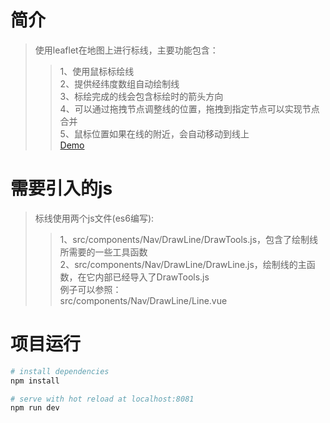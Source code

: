 # 简介

> 使用leaflet在地图上进行标线，主要功能包含：  
>>1、使用鼠标标绘线  
>>2、提供经纬度数组自动绘制线  
>>3、标绘完成的线会包含标绘时的箭头方向  
>>4、可以通过拖拽节点调整线的位置，拖拽到指定节点可以实现节点合并  
>>5、鼠标位置如果在线的附近，会自动移动到线上  
>[Demo](https://wlfei0502.github.io/Leaflet.vgi/)

# 需要引入的js
> 标线使用两个js文件(es6编写):  
>>1、src/components/Nav/DrawLine/DrawTools.js，包含了绘制线所需要的一些工具函数  
>>2、src/components/Nav/DrawLine/DrawLine.js，绘制线的主函数，在它内部已经导入了DrawTools.js  
>例子可以参照：  
src/components/Nav/DrawLine/Line.vue

# 项目运行
``` bash
# install dependencies
npm install

# serve with hot reload at localhost:8081
npm run dev
